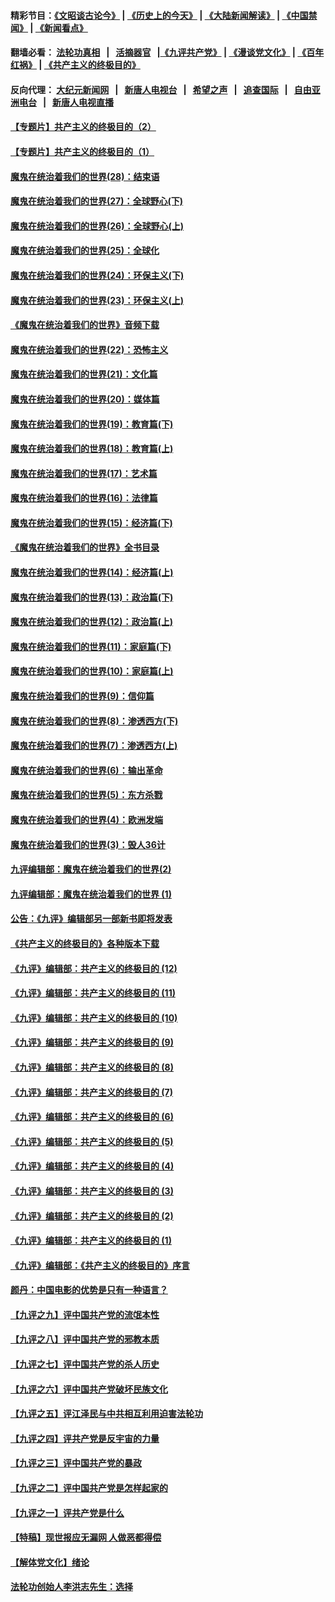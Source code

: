 #### 精彩节目：[《文昭谈古论今》](http://155.138.205.71/wenzhao) | [《历史上的今天》](http://155.138.205.71/today-in-history) | [《大陆新闻解读》](http://155.138.205.71/ntdtv-comedy) | [《中国禁闻》](http://155.138.205.71/ntdtv-news) | [《新闻看点》](http://155.138.205.71/news-insight) 

 #### 翻墙必看： [法轮功真相](http://155.138.205.71:10000/videos/truth.html) &nbsp;&nbsp;|&nbsp;&nbsp; [活摘器官](http://155.138.205.71:10000/videos/res/Organs/) &nbsp;&nbsp;|[《九评共产党》](http://155.138.205.71:10000/videos/jiuping) | [《漫谈党文化》](http://155.138.205.71:10000/videos/mtdwh) | [《百年红祸》](http://155.138.205.71:10000/videos/bnhh) | [《共产主义的终极目的》](http://155.138.205.71:10000/videos/res/zjmd) 

 #### 反向代理： [大纪元新闻网](http://155.138.205.71:10080/) &nbsp;&nbsp;|&nbsp;&nbsp; [新唐人电视台](http://155.138.205.71:8000/) &nbsp;&nbsp;|&nbsp;&nbsp; [希望之声](http://155.138.205.71:8200/) &nbsp;&nbsp;|&nbsp;&nbsp; [追查国际](http://155.138.205.71:10010/) &nbsp;&nbsp;|&nbsp;&nbsp; [自由亚洲电台](http://155.138.205.71:9800/) &nbsp;&nbsp;|&nbsp;&nbsp; [新唐人电视直播](http://155.138.205.71/) 

#### [【专题片】共产主义的终极目的（2）](../pages/nsc422/n11061941.md?t=02281836) 

#### [【专题片】共产主义的终极目的（1）](../pages/nsc422/n11047728.md?t=02281836) 

#### [魔鬼在统治着我们的世界(28)：结束语](../pages/nsc422/n10936246.md?t=02281836) 

#### [魔鬼在统治着我们的世界(27)：全球野心(下)](../pages/nsc422/n10928319.md?t=02281836) 

#### [魔鬼在统治着我们的世界(26)：全球野心(上)](../pages/nsc422/n10900318.md?t=02281836) 

#### [魔鬼在统治着我们的世界(25)：全球化](../pages/nsc422/n10788205.md?t=02281836) 

#### [魔鬼在统治着我们的世界(24)：环保主义(下)](../pages/nsc422/n10695307.md?t=02281836) 

#### [魔鬼在统治着我们的世界(23)：环保主义(上)](../pages/nsc422/n10688613.md?t=02281836) 

#### [《魔鬼在统治着我们的世界》音频下载](../pages/nsc422/n10635553.md?t=02281836) 

#### [魔鬼在统治着我们的世界(22)：恐怖主义](../pages/nsc422/n10614727.md?t=02281836) 

#### [魔鬼在统治着我们的世界(21)：文化篇](../pages/nsc422/n10597706.md?t=02281836) 

#### [魔鬼在统治着我们的世界(20)：媒体篇](../pages/nsc422/n10586579.md?t=02281836) 

#### [魔鬼在统治着我们的世界(19)：教育篇(下)](../pages/nsc422/n10564808.md?t=02281836) 

#### [魔鬼在统治着我们的世界(18)：教育篇(上)](../pages/nsc422/n10526970.md?t=02281836) 

#### [魔鬼在统治着我们的世界(17)：艺术篇](../pages/nsc422/n10499093.md?t=02281836) 

#### [魔鬼在统治着我们的世界(16)：法律篇](../pages/nsc422/n10485969.md?t=02281836) 

#### [魔鬼在统治着我们的世界(15)：经济篇(下)](../pages/nsc422/n10469975.md?t=02281836) 

#### [《魔鬼在统治着我们的世界》全书目录](../pages/nsc422/n10464261.md?t=02281836) 

#### [魔鬼在统治着我们的世界(14)：经济篇(上)](../pages/nsc422/n10457370.md?t=02281836) 

#### [魔鬼在统治着我们的世界(13)：政治篇(下)](../pages/nsc422/n10448270.md?t=02281836) 

#### [魔鬼在统治着我们的世界(12)：政治篇(上)](../pages/nsc422/n10444576.md?t=02281836) 

#### [魔鬼在统治着我们的世界(11)：家庭篇(下)](../pages/nsc422/n10440961.md?t=02281836) 

#### [魔鬼在统治着我们的世界(10)：家庭篇(上)](../pages/nsc422/n10435448.md?t=02281836) 

#### [魔鬼在统治着我们的世界(9)：信仰篇](../pages/nsc422/n10432159.md?t=02281836) 

#### [魔鬼在统治着我们的世界(8)：渗透西方(下)](../pages/nsc422/n10429603.md?t=02281836) 

#### [魔鬼在统治着我们的世界(7)：渗透西方(上)](../pages/nsc422/n10426013.md?t=02281836) 

#### [魔鬼在统治着我们的世界(6)：输出革命](../pages/nsc422/n10421536.md?t=02281836) 

#### [魔鬼在统治着我们的世界(5)：东方杀戮](../pages/nsc422/n10417707.md?t=02281836) 

#### [魔鬼在统治着我们的世界(4)：欧洲发端](../pages/nsc422/n10414890.md?t=02281836) 

#### [魔鬼在统治着我们的世界(3)：毁人36计](../pages/nsc422/n10411583.md?t=02281836) 

#### [九评编辑部：魔鬼在统治着我们的世界(2)](../pages/nsc422/n10410036.md?t=02281836) 

#### [九评编辑部：魔鬼在统治着我们的世界 (1)](../pages/nsc422/n10406825.md?t=02281836) 

#### [公告：《九评》编辑部另一部新书即将发表](../pages/nsc422/n10405104.md?t=02281836) 

#### [《共产主义的终极目的》各种版本下载](../pages/nsc422/n10022138.md?t=02281836) 

#### [《九评》编辑部：共产主义的终极目的 (12)](../pages/nsc422/n9933272.md?t=02281836) 

#### [《九评》编辑部：共产主义的终极目的 (11)](../pages/nsc422/n9924973.md?t=02281836) 

#### [《九评》编辑部：共产主义的终极目的 (10)](../pages/nsc422/n9920883.md?t=02281836) 

#### [《九评》编辑部：共产主义的终极目的 (9)](../pages/nsc422/n9916363.md?t=02281836) 

#### [《九评》编辑部：共产主义的终极目的 (8)](../pages/nsc422/n9912488.md?t=02281836) 

#### [《九评》编辑部：共产主义的终极目的 (7)](../pages/nsc422/n9901176.md?t=02281836) 

#### [《九评》编辑部：共产主义的终极目的 (6)](../pages/nsc422/n9899359.md?t=02281836) 

#### [《九评》编辑部：共产主义的终极目的 (5)](../pages/nsc422/n9893174.md?t=02281836) 

#### [《九评》编辑部：共产主义的终极目的 (4)](../pages/nsc422/n9891246.md?t=02281836) 

#### [《九评》编辑部：共产主义的终极目的 (3)](../pages/nsc422/n9879879.md?t=02281836) 

#### [《九评》编辑部：共产主义的终极目的 (2)](../pages/nsc422/n9876205.md?t=02281836) 

#### [《九评》编辑部：共产主义的终极目的 (1)](../pages/nsc422/n9865857.md?t=02281836) 

#### [《九评》编辑部：《共产主义的终极目的》序言](../pages/nsc422/n9862666.md?t=02281836) 

#### [颜丹：中国电影的优势是只有一种语言？](../pages/nsc422/n9583062.md?t=02281836) 

#### [【九评之九】评中国共产党的流氓本性](../pages/nsc422/n737542.md?t=02281836) 

#### [【九评之八】评中国共产党的邪教本质](../pages/nsc422/n735942.md?t=02281836) 

#### [【九评之七】评中国共产党的杀人历史](../pages/nsc422/n733806.md?t=02281836) 

#### [【九评之六】评中国共产党破坏民族文化](../pages/nsc422/n731667.md?t=02281836) 

#### [【九评之五】评江泽民与中共相互利用迫害法轮功](../pages/nsc422/n730058.md?t=02281836) 

#### [【九评之四】评共产党是反宇宙的力量](../pages/nsc422/n727814.md?t=02281836) 

#### [【九评之三】评中国共产党的暴政](../pages/nsc422/n725597.md?t=02281836) 

#### [【九评之二】评中国共产党是怎样起家的](../pages/nsc422/n723946.md?t=02281836) 

#### [【九评之一】评共产党是什么](../pages/nsc422/n722529.md?t=02281836) 

#### [【特稿】现世报应无漏网 人做恶都得偿](../pages/nsc422/n4215167.md?t=02281836) 

#### [【解体党文化】绪论](../pages/nsc422/n1449356.md?t=02281836) 

#### [法轮功创始人李洪志先生：选择](../pages/nsc422/n3580738.md?t=02281836) 

